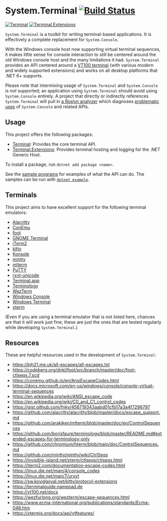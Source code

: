 # System.Terminal [![Build Status](https://github.com/alexrp/system-terminal/actions/workflows/build.yml/badge.svg)](https://github.com/alexrp/system-terminal/actions/workflows/build.yml)

[![Terminal](https://img.shields.io/nuget/v/Terminal.svg?label=Terminal)](https://www.nuget.org/packages/Terminal)
[![Terminal.Extensions](https://img.shields.io/nuget/v/Terminal.Extensions.svg?label=Terminal.Extensions)](https://www.nuget.org/packages/Terminal.Extensions)

`System.Terminal` is a toolkit for writing terminal-based applications. It is
effectively a complete replacement for `System.Console`.

With the Windows console host now supporting virtual terminal sequences, it
makes little sense for console interaction to still be centered around the old
Windows console host and the many limitations it had. `System.Terminal` provides
an API centered around a [VT100 terminal](https://vt100.net) (with various
modern and widely supported extensions) and works on all desktop platforms that
.NET 6+ supports.

Please note that intermixing usage of `System.Terminal` and `System.Console` is
*not* supported; an application using `System.Terminal` should avoid using
`System.Console` entirely. A project that directly or indirectly references
`System.Terminal` will pull in
[a Roslyn analyzer](https://github.com/dotnet/roslyn-analyzers/blob/main/README.md#microsoftcodeanalysisbannedapianalyzers)
which diagnoses [problematic uses](src/core/BannedSymbols.txt) of
`System.Console` and related APIs.

## Usage

This project offers the following packages:

* [Terminal](https://www.nuget.org/packages/Terminal): Provides the core
  terminal API.
* [Terminal.Extensions](https://www.nuget.org/packages/Terminal.Extensions):
  Provides terminal hosting and logging for the .NET Generic Host.

To install a package, run `dotnet add package <name>`.

See the [sample programs](src/samples) for examples of what the API can do. The
samples can be run with
[`dotnet example`](https://github.com/patriksvensson/dotnet-example).

## Terminals

This project aims to have excellent support for the following terminal
emulators:

* [Alacritty](https://github.com/alacritty/alacritty)
* [ConEmu](https://conemu.github.io)
* [foot](https://codeberg.org/dnkl/foot)
* [GNOME Terminal](https://help.gnome.org/users/gnome-terminal/stable)
* [iTerm2](https://iterm2.com)
* [kitty](https://sw.kovidgoyal.net/kitty)
* [Konsole](https://konsole.kde.org)
* [mintty](https://mintty.github.io)
* [mlterm](http://mlterm.sourceforge.net)
* [PuTTY](https://www.putty.org)
* [rxvt-unicode](http://software.schmorp.de/pkg/rxvt-unicode.html)
* [Terminal.app](https://support.apple.com/guide/terminal/welcome/mac)
* [Terminology](https://terminolo.gy)
* [WezTerm](https://wezfurlong.org/wezterm)
* [Windows Console](https://docs.microsoft.com/en-us/windows/console)
* [Windows Terminal](https://aka.ms/terminal)
* [xterm](https://invisible-island.net/xterm)

(Even if you are using a terminal emulator that is not listed here, chances are
that it will work just fine; these are just the ones that are tested regularly
while developing `System.Terminal`.)

## Resources

These are helpful resources used in the development of `System.Terminal`:

* <https://bjh21.me.uk/all-escapes/all-escapes.txt>
* <https://codeberg.org/dnkl/foot/src/branch/master/doc/foot-ctlseqs.7.scd>
* <https://conemu.github.io/en/AnsiEscapeCodes.html>
* <https://docs.microsoft.com/en-us/windows/console/console-virtual-terminal-sequences>
* <https://en.wikipedia.org/wiki/ANSI_escape_code>
* <https://en.wikipedia.org/wiki/C0_and_C1_control_codes>
* <https://gist.github.com/fnky/458719343aabd01cfb17a3a4f7296797>
* <https://github.com/alacritty/alacritty/blob/master/docs/escape_support.md>
* <https://github.com/arakiken/mlterm/blob/master/doc/en/ControlSequences>
* <https://github.com/borisfaure/terminology/blob/master/README.md#extended-escapes-for-terminology-only>
* <https://github.com/chromium/hterm/blob/main/doc/ControlSequences.md>
* <https://github.com/mintty/mintty/wiki/CtrlSeqs>
* <https://invisible-island.net/xterm/ctlseqs/ctlseqs.html>
* <https://iterm2.com/documentation-escape-codes.html>
* <https://linux.die.net/man/4/console_codes>
* <https://linux.die.net/man/7/urxvt>
* <https://sw.kovidgoyal.net/kitty/protocol-extensions>
* <https://terminalguide.namepad.de>
* <https://vt100.net/docs>
* <https://wezfurlong.org/wezterm/escape-sequences.html>
* <https://www.ecma-international.org/publications/standards/Ecma-048.htm>
* <https://xtermjs.org/docs/api/vtfeatures/>

